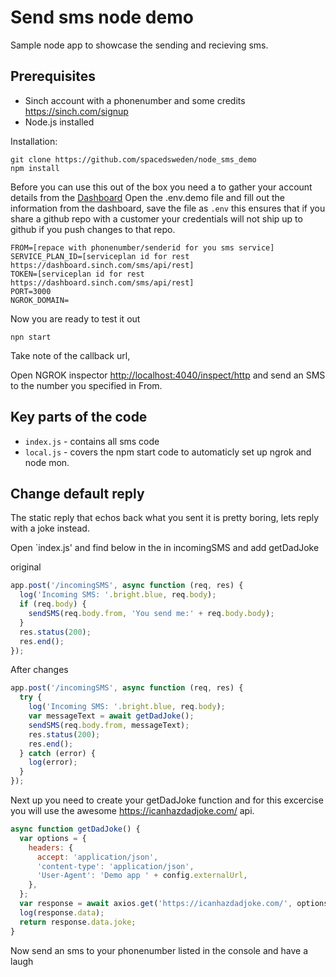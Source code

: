 # Send sms node demo

Sample node app to showcase the sending and recieving sms.

## Prerequisites

- Sinch account with a phonenumber and some credits https://sinch.com/signup
- Node.js installed

Installation:

```shell
git clone https://github.com/spacedsweden/node_sms_demo
npm install

```

Before you can use this out of the box you need a to gather your account details from the [Dashboard](https://dashboard.sinch.com/sms/api)
Open the .env.demo file and fill out the information from the dashboard, save the file as `.env` this ensures that if you share a github repo with a customer your credentials will not ship up to github if you push changes to that repo.

```shell
FROM=[repace with phonenumber/senderid for you sms service]
SERVICE_PLAN_ID=[serviceplan id for rest  https://dashboard.sinch.com/sms/api/rest]
TOKEN=[serviceplan id for rest  https://dashboard.sinch.com/sms/api/rest]
PORT=3000
NGROK_DOMAIN=
```

Now you are ready to test it out

```shell
npn start
```

Take note of the callback url,

Open NGROK inspector <http://localhost:4040/inspect/http> and send an SMS to the number you specified in From.

## Key parts of the code

- `index.js` - contains all sms code
- `local.js` - covers the npm start code to automaticly set up ngrok and node mon.

## Change default reply

The static reply that echos back what you sent it is pretty boring, lets reply with a joke instead.

Open `index.js' and find below in the in incomingSMS and add getDadJoke

original

```javascript
app.post('/incomingSMS', async function (req, res) {
  log('Incoming SMS: '.bright.blue, req.body);
  if (req.body) {
    sendSMS(req.body.from, 'You send me:' + req.body.body);
  }
  res.status(200);
  res.end();
});
```

After changes

```javascript
app.post('/incomingSMS', async function (req, res) {
  try {
    log('Incoming SMS: '.bright.blue, req.body);
    var messageText = await getDadJoke();
    sendSMS(req.body.from, messageText);
    res.status(200);
    res.end();
  } catch (error) {
    log(error);
  }
});
```

Next up you need to create your getDadJoke function and for this excercise you will use the awesome <https://icanhazdadjoke.com/> api.

```javascript
async function getDadJoke() {
  var options = {
    headers: {
      accept: 'application/json',
      'content-type': 'application/json',
      'User-Agent': 'Demo app ' + config.externalUrl,
    },
  };
  var response = await axios.get('https://icanhazdadjoke.com/', options);
  log(response.data);
  return response.data.joke;
}
```

Now send an sms to your phonenumber listed in the console and have a laugh

